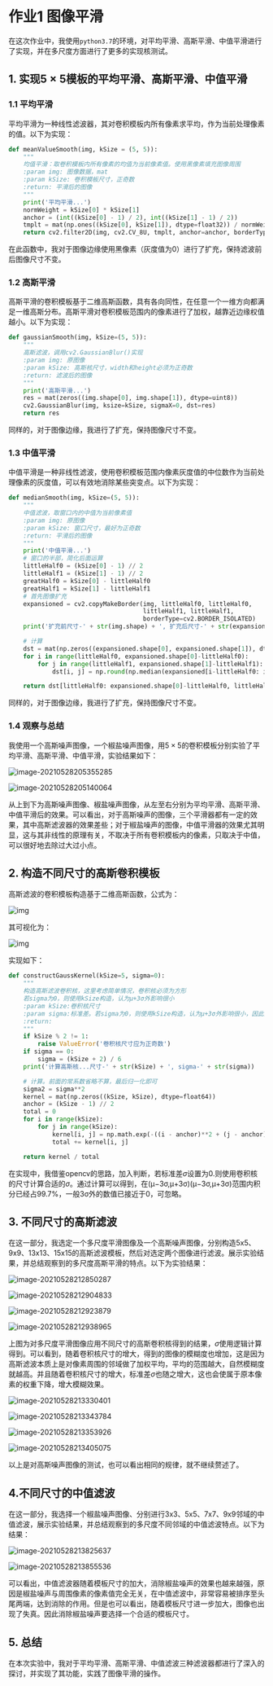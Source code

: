 # 作业1 图像平滑

在这次作业中，我使用`python3.7`的环境，对平均平滑、高斯平滑、中值平滑进行了实现，并在多尺度方面进行了更多的实现核测试。

## 1. 实现$5 \times 5$模板的平均平滑、高斯平滑、中值平滑

### 1.1 平均平滑

平均平滑为一种线性滤波器，其对卷积模板内所有像素求平均，作为当前处理像素的值。以下为实现：

```python
def meanValueSmooth(img, kSize = (5, 5)):
    """
    均值平滑：取卷积模板内所有像素的均值为当前像素值。使用黑像素填充图像周围
    :param img: 图像数据，mat
    :param kSize: 卷积模板尺寸，正奇数
    :return: 平滑后的图像
    """
    print('平均平滑...')
    normWeight = kSize[0] * kSize[1]
    anchor = (int((kSize[0] - 1) / 2), int((kSize[1] - 1) / 2))
    tmplt = mat(np.ones((kSize[0], kSize[1]), dtype=float32)) / normWeight
    return cv2.filter2D(img, cv2.CV_8U, tmplt, anchor=anchor, borderType=cv2.BORDER_ISOLATED)
```

在此函数中，我对于图像边缘使用黑像素（灰度值为0）进行了扩充，保持滤波前后图像尺寸不变。

### 1.2 高斯平滑

高斯平滑的卷积模板基于二维高斯函数，具有各向同性，在任意一个一维方向都满足一维高斯分布。高斯平滑对卷积模板范围内的像素进行了加权，越靠近边缘权值越小。以下为实现：

```python
def gaussianSmooth(img, kSize=(5, 5)):
    """
    高斯滤波，调用cv2.GaussianBlur()实现
    :param img: 原图像
    :param kSize: 高斯核尺寸，width和height必须为正奇数
    :return: 滤波后的图像
    """
    print('高斯平滑...')
    res = mat(zeros((img.shape[0], img.shape[1]), dtype=uint8))
    cv2.GaussianBlur(img, ksize=kSize, sigmaX=0, dst=res)
    return res
```

同样的，对于图像边缘，我进行了扩充，保持图像尺寸不变。

### 1.3 中值平滑

中值平滑是一种非线性滤波，使用卷积模板范围内像素灰度值的中位数作为当前处理像素的灰度值，可以有效地消除某些突变点。以下为实现：

```python
def medianSmooth(img, kSize=(5, 5)):
    """
    中值滤波，取窗口内的中值为当前像素值
    :param img: 原图像
    :param kSize: 窗口尺寸，最好为正奇数
    :return: 平滑后的图像
    """
    print('中值平滑...')
    # 窗口的半部，简化后面运算
    littleHalf0 = (kSize[0] - 1) // 2
    littleHalf1 = (kSize[1] - 1) // 2
    greatHalf0 = kSize[0] - littleHalf0
    greatHalf1 = kSize[1] - littleHalf1
    # 首先图像扩充
    expansioned = cv2.copyMakeBorder(img, littleHalf0, littleHalf0,
                                     littleHalf1, littleHalf1,
                                     borderType=cv2.BORDER_ISOLATED)
    print('扩充前尺寸-' + str(img.shape) + ', 扩充后尺寸-' + str(expansioned.shape))

    # 计算
    dst = mat(np.zeros((expansioned.shape[0], expansioned.shape[1]), dtype=uint8))
    for i in range(littleHalf0, expansioned.shape[0]-littleHalf0):
        for j in range(littleHalf1, expansioned.shape[1]-littleHalf1):
            dst[i, j] = np.round(np.median(expansioned[i-littleHalf0: i+greatHalf0, j-littleHalf1:j+greatHalf1], ))

    return dst[littleHalf0: expansioned.shape[0]-littleHalf0, littleHalf1: expansioned.shape[1]-littleHalf1]
```

同样的，对于图像边缘，我进行了扩充，保持图像尺寸不变。

### 1.4 观察与总结

我使用一个高斯噪声图像，一个椒盐噪声图像，用$5 \times 5$的卷积模板分别实验了平均平滑、高斯平滑、中值平滑，实验结果如下：

![image-20210528205355285](作业1-图像平滑.assets/image-20210528205355285.png)

![image-20210528205140064](作业1-图像平滑.assets/image-20210528205140064.png)

从上到下为高斯噪声图像、椒盐噪声图像，从左至右分别为平均平滑、高斯平滑、中值平滑后的效果。可以看出，对于高斯噪声的图像，三个平滑器都有一定的效果，其中高斯滤波器的效果差些；对于椒盐噪声的图像，中值平滑器的效果尤其明显，这与其非线性的原理有关，不取决于所有卷积模板内的像素，只取决于中值，可以很好地去除过大过小点。

## 2. 构造不同尺寸的高斯卷积模板

高斯滤波的卷积模板构造基于二维高斯函数，公式为：

![img](作业1-图像平滑.assets/20160824221516652)

其可视化为：

![img](作业1-图像平滑.assets/20160824221535543)

实现如下：

```python
def constructGaussKernel(kSize=5, sigma=0):
    """
    构造高斯滤波卷积核，这里考虑简单情况，卷积核必须为方形
    若sigma为0，则使用kSize构造，认为μ+3σ外影响很小
    :param kSize:卷积核尺寸
    :param sigma:标准差。若sigma为0，则使用kSize构造，认为μ+3σ外影响很小，因此简单构造delta = (kSize+2)/6
    :return:
    """
    if kSize % 2 != 1:
        raise ValueError('卷积核尺寸应为正奇数')
    if sigma == 0:
        sigma = (kSize + 2) / 6
    print('计算高斯核...尺寸-' + str(kSize) + ', sigma-' + str(sigma))

    # 计算。前面的常系数省略不算，最后归一化即可
    sigma2 = sigma**2
    kernel = mat(np.zeros((kSize, kSize), dtype=float64))
    anchor = (kSize - 1) // 2
    total = 0
    for i in range(kSize):
        for j in range(kSize):
            kernel[i, j] = np.math.exp(-((i - anchor)**2 + (j - anchor)**2) / (2 * sigma2))
            total += kernel[i, j]

    return kernel / total
```

在实现中，我借鉴opencv的思路，加入判断，若标准差$\sigma$设置为0.则使用卷积核的尺寸计算合适的$\sigma$。通过计算可以得到，在(μ−3σ,μ+3σ)(μ−3σ,μ+3σ)范围内积分已经占99.7%，一般3σ外的数值已接近于0，可忽略。

## 3. 不同尺寸的高斯滤波

在这一部分，我选定一个多尺度平滑图像及一个高斯噪声图像，分别构造5x5、9x9、13x13、15x15的高斯滤波模板，然后对选定两个图像进行滤波。展示实验结果，并总结观察到的多尺度高斯平滑的特点。以下为实验结果：

![image-20210528212850287](作业1-图像平滑.assets/image-20210528212850287.png)

![image-20210528212904833](作业1-图像平滑.assets/image-20210528212904833.png)

![image-20210528212923879](作业1-图像平滑.assets/image-20210528212923879.png)

![image-20210528212938965](作业1-图像平滑.assets/image-20210528212938965.png)

上图为对多尺度平滑图像应用不同尺寸的高斯卷积核得到的结果，$\sigma$使用逻辑计算得到。可以看到，随着卷积核尺寸的增大，得到的图像的模糊度也增加，这是因为高斯滤波本质上是对像素周围的邻域做了加权平均，平均的范围越大，自然模糊度就越高。并且随着卷积核尺寸的增大，标准差$\sigma$也随之增大，这也会使属于原本像素的权重下降，增大模糊效果。

![image-20210528213330401](作业1-图像平滑.assets/image-20210528213330401.png)

![image-20210528213343784](作业1-图像平滑.assets/image-20210528213343784.png)

![image-20210528213353926](作业1-图像平滑.assets/image-20210528213353926.png)

![image-20210528213405075](作业1-图像平滑.assets/image-20210528213405075.png)

以上是对高斯噪声图像的测试，也可以看出相同的规律，就不继续赘述了。

## 4.不同尺寸的中值滤波

在这一部分，我选择一个椒盐噪声图像、分别进行3x3、5x5、7x7、9x9邻域的中值滤波，展示实验结果，并总结观察到的多尺度不同邻域的中值滤波特点。以下为结果：

![image-20210528213825637](作业1-图像平滑.assets/image-20210528213825637.png)

![image-20210528213855536](作业1-图像平滑.assets/image-20210528213855536.png)

可以看出，中值滤波器随着模板尺寸的加大，消除椒盐噪声的效果也越来越强，原因是椒盐噪声与周围像素的像素值完全无关，在中值滤波中，非常容易被排序至头尾两端，达到消除的作用。但是也可以看出，随着模板尺寸进一步加大，图像也出现了失真。因此消除椒盐噪声要选择一个合适的模板尺寸。

## 5. 总结

在本次实验中，我对于平均平滑、高斯平滑、中值滤波三种滤波器都进行了深入的探讨，并实现了其功能，实践了图像平滑的操作。
